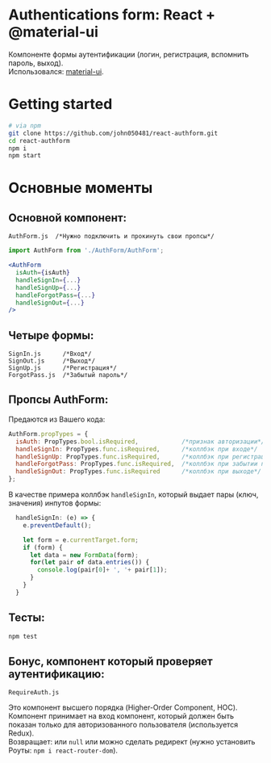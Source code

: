 # Authentications form: React + @material-ui
Компоненте формы аутентификации (логин, регистрация, вспомнить пароль, выход).
<br>Использовался: [material-ui](https://material-ui.com/ru/).

# Getting started
```bash
# via npm
git clone https://github.com/john050481/react-authform.git
cd react-authform
npm i
npm start
```
# Основные моменты
## Основной компонент:
```
AuthForm.js  /*Нужно подключить и прокинуть свои пропсы*/
```
```js
import AuthForm from './AuthForm/AuthForm';
```
```jsx
<AuthForm 
  isAuth={isAuth}
  handleSignIn={...}
  handleSignUp={...}
  handleForgotPass={...}
  handleSignOut={...}
/>
```
## Четыре формы: 
```
SignIn.js      /*Вход*/
SignOut.js     /*Выход*/
SignUp.js      /*Регистрация*/
ForgotPass.js  /*Забытый пароль*/
```
## Пропсы AuthForm:
Предаются из Вашего кода:
```js
AuthForm.propTypes = {
  isAuth: PropTypes.bool.isRequired,            /*признак авторизации*/
  handleSignIn: PropTypes.func.isRequired,      /*коллбэк при входе*/
  handleSignUp: PropTypes.func.isRequired,      /*коллбэк при регистрации*/
  handleForgotPass: PropTypes.func.isRequired,  /*коллбэк при забытии пароля*/
  handleSignOut: PropTypes.func.isRequired      /*коллбэк при выходе*/
};
```
В качестве примера коллбэк ```handleSignIn```, который выдает пары (ключ, значения) инпутов формы:
```js
  handleSignIn: (e) => {
    e.preventDefault();

    let form = e.currentTarget.form;
    if (form) {
      let data = new FormData(form);
      for(let pair of data.entries()) {
        console.log(pair[0]+ ', '+ pair[1]);
      }
    }
  }
```
## Тесты:
```bash
npm test
```
## Бонус, компонент который проверяет аутентификацию:
```
RequireAuth.js
```
Это компонент высшего порядка (Higher-Order Component, HOC).
<br>Компонент принимает на вход компонент, который должен быть показан только для авторизованного пользователя (используется Redux).
<br>Возвращает: или ```null``` или можно сделать редирект (нужно установить Роуты: ```npm i react-router-dom```).
